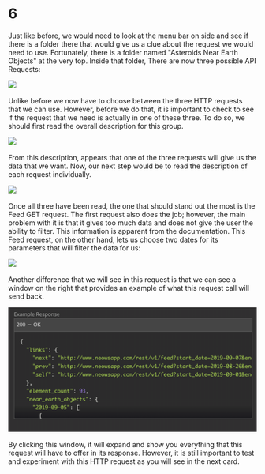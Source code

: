 # 6

Just like before, we would need to look at the menu bar on side and see if there is a folder there that would give us a clue about the request we would need to use. Fortunately, there is a folder named "Asteroids Near Earth Objects" at the very top. Inside that folder, There are now three possible API Requests:

![](https://i.imgur.com/T0TtmHy.png)

Unlike before we now have to choose between the three HTTP requests that we can use. However, before we do that, it is important to check to see if the request that we need is actually in one of these three. To do so, we should first read the overall description for this group.

![](https://i.imgur.com/wlAEIcO.png)

From this description, appears that one of the three requests will give us the data that we want. Now, our next step would be to read the description of each request individually.

![](https://i.imgur.com/jIOg66n.png)

Once all three have been read, the one that should stand out the most is the Feed GET request. The first request also does the job; however, the main problem with it is that it gives too much data and does not give the user the ability to filter. This information is apparent from the documentation. This Feed request, on the other hand, lets us choose two dates for its parameters that will filter the data for us:

![](https://i.imgur.com/tpj2KTn.png)

Another difference that we will see in this request is that we can see a window on the right that provides an example of what this request call will send back.

![example](../../../.gitbook/assets/screen-shot-2020-01-11-at-9.52.16-pm.png)

By clicking this window, it will expand and show you everything that this request will have to offer in its response. However, it is still important to test and experiment with this HTTP request as you will see in the next card.

